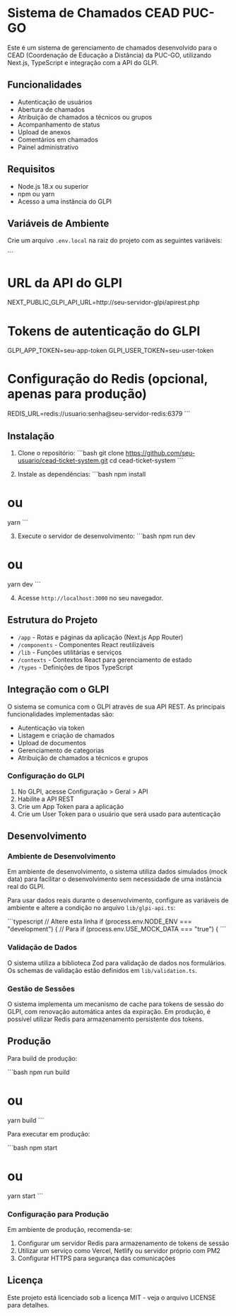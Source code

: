 # Sistema de Chamados CEAD PUC-GO

Este é um sistema de gerenciamento de chamados desenvolvido para o CEAD (Coordenação de Educação a Distância) da PUC-GO, utilizando Next.js, TypeScript e integração com a API do GLPI.

## Funcionalidades

- Autenticação de usuários
- Abertura de chamados
- Atribuição de chamados a técnicos ou grupos
- Acompanhamento de status
- Upload de anexos
- Comentários em chamados
- Painel administrativo

## Requisitos

- Node.js 18.x ou superior
- npm ou yarn
- Acesso a uma instância do GLPI

## Variáveis de Ambiente

Crie um arquivo `.env.local` na raiz do projeto com as seguintes variáveis:

\`\`\`
# URL da API do GLPI
NEXT_PUBLIC_GLPI_API_URL=http://seu-servidor-glpi/apirest.php

# Tokens de autenticação do GLPI
GLPI_APP_TOKEN=seu-app-token
GLPI_USER_TOKEN=seu-user-token

# Configuração do Redis (opcional, apenas para produção)
REDIS_URL=redis://usuario:senha@seu-servidor-redis:6379
\`\`\`

## Instalação

1. Clone o repositório:
\`\`\`bash
git clone https://github.com/seu-usuario/cead-ticket-system.git
cd cead-ticket-system
\`\`\`

2. Instale as dependências:
\`\`\`bash
npm install
# ou
yarn
\`\`\`

3. Execute o servidor de desenvolvimento:
\`\`\`bash
npm run dev
# ou
yarn dev
\`\`\`

4. Acesse `http://localhost:3000` no seu navegador.

## Estrutura do Projeto

- `/app` - Rotas e páginas da aplicação (Next.js App Router)
- `/components` - Componentes React reutilizáveis
- `/lib` - Funções utilitárias e serviços
- `/contexts` - Contextos React para gerenciamento de estado
- `/types` - Definições de tipos TypeScript

## Integração com o GLPI

O sistema se comunica com o GLPI através de sua API REST. As principais funcionalidades implementadas são:

- Autenticação via token
- Listagem e criação de chamados
- Upload de documentos
- Gerenciamento de categorias
- Atribuição de chamados a técnicos e grupos

### Configuração do GLPI

1. No GLPI, acesse Configuração > Geral > API
2. Habilite a API REST
3. Crie um App Token para a aplicação
4. Crie um User Token para o usuário que será usado para autenticação

## Desenvolvimento

### Ambiente de Desenvolvimento

Em ambiente de desenvolvimento, o sistema utiliza dados simulados (mock data) para facilitar o desenvolvimento sem necessidade de uma instância real do GLPI.

Para usar dados reais durante o desenvolvimento, configure as variáveis de ambiente e altere a condição no arquivo `lib/glpi-api.ts`:

\`\`\`typescript
// Altere esta linha
if (process.env.NODE_ENV === "development") {
  // Para
if (process.env.USE_MOCK_DATA === "true") {
\`\`\`

### Validação de Dados

O sistema utiliza a biblioteca Zod para validação de dados nos formulários. Os schemas de validação estão definidos em `lib/validation.ts`.

### Gestão de Sessões

O sistema implementa um mecanismo de cache para tokens de sessão do GLPI, com renovação automática antes da expiração. Em produção, é possível utilizar Redis para armazenamento persistente dos tokens.

## Produção

Para build de produção:

\`\`\`bash
npm run build
# ou
yarn build
\`\`\`

Para executar em produção:

\`\`\`bash
npm start
# ou
yarn start
\`\`\`

### Configuração para Produção

Em ambiente de produção, recomenda-se:

1. Configurar um servidor Redis para armazenamento de tokens de sessão
2. Utilizar um serviço como Vercel, Netlify ou servidor próprio com PM2
3. Configurar HTTPS para segurança das comunicações

## Licença

Este projeto está licenciado sob a licença MIT - veja o arquivo LICENSE para detalhes.
